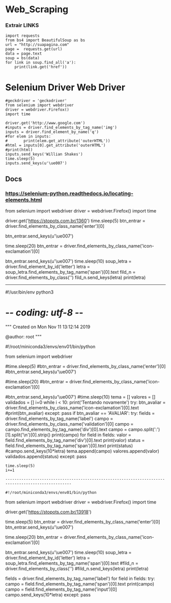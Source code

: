 # Web_Scraping  
### Extrair LINKS

```
import requests
from bs4 import BeautifulSoup as bs  
url = "http://suapagina.com"  
page =  requests.get(url)  
data = page.text
soup = bs(data)  
for link in soup.find_all('a'):  
    print(link.get('href'))   
```


# Selenium Driver Web Driver  
```
#geckdriver = 'geckodriver'
from selenium import webdriver
driver = webdriver.Firefox()
import time

driver.get('http://www.google.com')
#inputs = driver.find_elements_by_tag_name('img')
inputs = driver.find_element_by_name('q')
#for elem in inputs: 
#       print(elem.get_attribute('outerHTML'))
#html = inputs[0].get_attribute('outerHTML')
#print(html)
inputs.send_keys('Willian Shakes')
time.sleep(5)
inputs.send_keys(u'\ue007')
```
## Docs
### https://selenium-python.readthedocs.io/locating-elements.html
  
from selenium import webdriver
driver = webdriver.Firefox()
import time

driver.get('https://stopots.com.br/1360')
time.sleep(5)
btn_entrar = driver.find_elements_by_class_name('enter')[0]

btn_entrar.send_keys(u'\ue007')

time.sleep(20)
btn_entrar = driver.find_elements_by_class_name('icon-exclamation')[0]

btn_entrar.send_keys(u'\ue007')
time.sleep(10)
soup_letra = driver.find_element_by_id('letter')
letra = soup_letra.find_elements_by_tag_name('span')[0].text
fild_n = driver.find_elements_by_class('')
fild_n.send_keys(letra)
print(letra)

---------------------------------------------------------------

#!/usr/bin/env python3
# -*- coding: utf-8 -*-
"""
Created on Mon Nov 11 13:12:14 2019

@author: root
"""

#!/root/miniconda3/envs/env01/bin/python

from selenium import webdriver

#time.sleep(5)
#btn_entrar = driver.find_elements_by_class_name('enter')[0]
#btn_entrar.send_keys(u'\ue007')

#time.sleep(20)
#btn_entrar = driver.find_elements_by_class_name('icon-exclamation')[0]

#btn_entrar.send_keys(u'\ue007')
#time.sleep(10)
tema = []
valores = []
validados = []
i=0
while i < 10:
    print('Tentando novamente')
    try:
        btn_avaliar = driver.find_elements_by_class_name('icon-exclamation')[0].text
    #print(btn_avaliar)
    except:
        pass
    if btn_avaliar == 'AVALIAR':
        try:
            fields = driver.find_elements_by_tag_name('label')
            campo = driver.find_elements_by_class_name('validation')[0]
            campo = campo.find_elements_by_tag_name('div')[0].text
            campo = campo.split(':')[1].split('\n')[0].strip()
            print(campo)
            for field in fields:
                valor = field.find_elements_by_tag_name('div')[0].text
                print(valor)
                status = field.find_elements_by_tag_name('span')[0].text
                print(status)
                #campo.send_keys(10*letra)
                tema.append(campo)
                valores.append(valor)
                validados.append(status)
        except:
            pass
        
    time.sleep(5)
    i+=1
    
    ---------------------------------------------------------------------------------------------------
    
    #!/root/miniconda3/envs/env01/bin/python

from selenium import webdriver
driver = webdriver.Firefox()
import time

driver.get('https://stopots.com.br/13918')

time.sleep(5)
btn_entrar = driver.find_elements_by_class_name('enter')[0]
btn_entrar.send_keys(u'\ue007')

time.sleep(20)
btn_entrar = driver.find_elements_by_class_name('icon-exclamation')[0]

btn_entrar.send_keys(u'\ue007')
time.sleep(10)
soup_letra = driver.find_element_by_id('letter')
letra = soup_letra.find_elements_by_tag_name('span')[0].text
#fild_n = driver.find_elements_by_class('')
#fild_n.send_keys(letra)
print(letra)

fields = driver.find_elements_by_tag_name('label')
for field in fields:
    try:
        campo = field.find_elements_by_tag_name('span')[0].text
        print(campo)
        campo = field.find_elements_by_tag_name('input')[0]
        campo.send_keys(10*letra)
    except:
        pass
    
